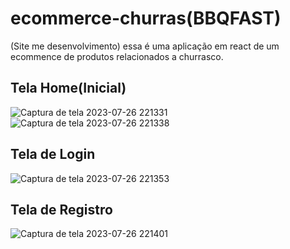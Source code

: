 # ecommerce-churras(BBQFAST)
 
(Site me desenvolvimento) essa é uma aplicação em react de um ecommence de produtos relacionados a churrasco.

## Tela Home(Inicial)
![Captura de tela 2023-07-26 221331](https://github.com/jcr04/ecommerce-churras/assets/70778525/bf764e8e-5fa3-4a6c-88f2-871ea1481d2e)
![Captura de tela 2023-07-26 221338](https://github.com/jcr04/ecommerce-churras/assets/70778525/3f6cf295-c706-4687-be46-04745718f539)

## Tela de Login
![Captura de tela 2023-07-26 221353](https://github.com/jcr04/ecommerce-churras/assets/70778525/060a48a8-0cff-4444-8611-553f11b67600)

## Tela de Registro
![Captura de tela 2023-07-26 221401](https://github.com/jcr04/ecommerce-churras/assets/70778525/fee70723-9c5c-420a-a71e-0e2a3be5f9a2)
